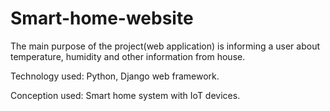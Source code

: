 # Smart-home-website
The main purpose of the project(web application) is informing a user about temperature, humidity and other information from house.

Technology used: Python, Django web framework.

Conception used: Smart home system with IoT devices.
